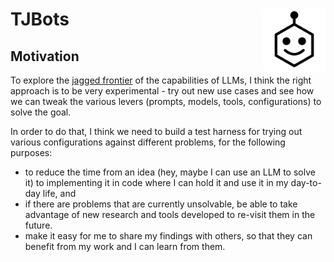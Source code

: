 

# TJBots <img src="assets/images/tjbots.svg" style="display:block;" align="right" height="100"/>

## Motivation

To explore the [jagged
frontier](https://www.oneusefulthing.org/p/centaurs-and-cyborgs-on-the-jagged)
of the capabilities of LLMs, I think the right approach is to be very
experimental - try out new use cases and see how we can tweak the
various levers (prompts, models, tools, configurations) to solve the
goal.

In order to do that, I think we need to build a test harness for trying
out various configurations against different problems, for the following
purposes:

- to reduce the time from an idea (hey, maybe I can use an LLM to solve
  it) to implementing it in code where I can hold it and use it in my
  day-to-day life, and
- if there are problems that are currently unsolvable, be able to take
  advantage of new research and tools developed to re-visit them in the
  future.
- make it easy for me to share my findings with others, so that they can
  benefit from my work and I can learn from them.
